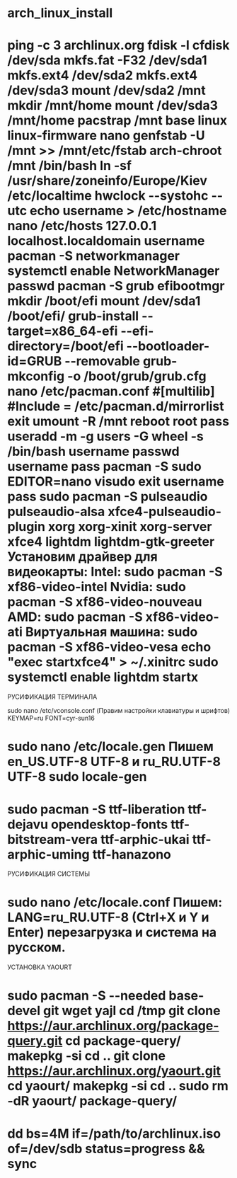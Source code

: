 # arch_linux_install

ping -c 3 archlinux.org
fdisk -l
cfdisk /dev/sda
mkfs.fat -F32 /dev/sda1
mkfs.ext4 /dev/sda2
mkfs.ext4 /dev/sda3
mount /dev/sda2 /mnt
mkdir /mnt/home
mount /dev/sda3 /mnt/home
pacstrap /mnt base linux linux-firmware nano
genfstab -U /mnt >> /mnt/etc/fstab
arch-chroot /mnt /bin/bash
ln -sf /usr/share/zoneinfo/Europe/Kiev /etc/localtime
hwclock --systohc --utc
echo username > /etc/hostname
nano /etc/hosts
127.0.0.1 localhost.localdomain username
pacman -S networkmanager
systemctl enable NetworkManager
passwd
pacman -S grub efibootmgr
mkdir /boot/efi
mount /dev/sda1 /boot/efi/
grub-install --target=x86_64-efi --efi-directory=/boot/efi --bootloader-id=GRUB --removable
grub-mkconfig -o /boot/grub/grub.cfg
nano /etc/pacman.conf
#[multilib]
#Include = /etc/pacman.d/mirrorlist
exit
umount -R /mnt
reboot
root
pass
useradd -m -g users -G wheel -s /bin/bash username
passwd username
pass
pacman -S sudo
EDITOR=nano visudo
exit
username
pass
sudo pacman -S pulseaudio pulseaudio-alsa xfce4-pulseaudio-plugin xorg xorg-xinit xorg-server xfce4 lightdm lightdm-gtk-greeter
Установим драйвер для видеокарты:
Intel: sudo pacman -S xf86-video-intel
Nvidia: sudo pacman -S xf86-video-nouveau
AMD: sudo pacman -S xf86-video-ati
Виртуальная машина: sudo pacman -S xf86-video-vesa
echo "exec startxfce4" > ~/.xinitrc
sudo systemctl enable lightdm
startx
===========================================================================================
РУСИФИКАЦИЯ ТЕРМИНАЛА

sudo nano /etc/vconsole.conf  (Правим настройки клавиатуры и шрифтов)
KEYMAP=ru
FONT=cyr-sun16

sudo nano /etc/locale.gen
Пишем en_US.UTF-8 UTF-8 и ru_RU.UTF-8 UTF-8
sudo locale-gen
===========================================================================================
sudo pacman -S ttf-liberation ttf-dejavu opendesktop-fonts ttf-bitstream-vera ttf-arphic-ukai ttf-arphic-uming ttf-hanazono
===========================================================================================
РУСИФИКАЦИЯ СИСТЕМЫ

sudo nano /etc/locale.conf
Пишем: LANG=ru_RU.UTF-8 (Ctrl+X и Y и Enter) перезагрузка и система на русском.
===========================================================================================
УСТАНОВКА YAOURT

sudo pacman -S --needed base-devel git wget yajl
cd /tmp
git clone https://aur.archlinux.org/package-query.git
cd package-query/
makepkg -si
cd ..
git clone https://aur.archlinux.org/yaourt.git
cd yaourt/
makepkg -si
cd ..
sudo rm -dR yaourt/ package-query/
===========================================================================================
dd bs=4M if=/path/to/archlinux.iso of=/dev/sdb status=progress && sync
===========================================================================================
